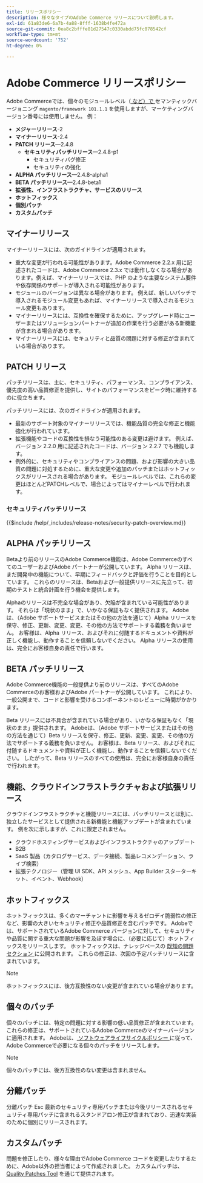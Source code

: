```yaml
---
title: リリースポリシー
description: 様々なタイプのAdobe Commerce リリースについて説明します。
exl-id: 61a83de6-6a7b-4a88-8fff-1638b4fe472a
source-git-commit: 0ea8c2bfffe81d27547c0330abdd75fc078542cf
workflow-type: tm+mt
source-wordcount: '752'
ht-degree: 0%

---
```


# Adobe Commerce リリースポリシー

Adobe Commerceでは、個々のモジュールレベル（[ など）で ](https://semver.org/) セマンティックバージョニング `magento/framework 101.1.1` を使用しますが、マーケティングバージョン番号には使用しません。 例：

- **メジャーリリース**-2
- **マイナーリリース**-2.4
- **PATCH リリース**—2.4.8
   - **セキュリティパッチリリース**—2.4.8-p1
      - セキュリティバグ修正
      - セキュリティの強化
- **ALPHA パッチリリース**—2.4.8-alpha1
- **BETA パッチリリース**—2.4.8-beta1
- **拡張性、インフラストラクチャ、サービスのリリース**
- **ホットフィックス**
- **個別パッチ**
- **カスタムパッチ**

## マイナーリリース

マイナーリリースには、次のガイドラインが適用されます。

- 重大な変更が行われる可能性があります。Adobe Commerce 2.2.x 用に記述されたコードは、Adobe Commerce 2.3.x では動作しなくなる場合があります。例えば、マイナーリリースでは、PHP のような主要なシステム要件や依存関係のサポートが導入される可能性があります。
- モジュールのバージョンは異なる場合があります。 例えば、新しいパッチで導入されるモジュール変更もあれば、マイナーリリースで導入されるモジュール変更もあります。
- マイナーリリースには、互換性を確保するために、アップグレード時にユーザーまたはソリューションパートナーが追加の作業を行う必要がある新機能が含まれる場合があります。
- マイナーリリースには、セキュリティと品質の問題に対する修正が含まれている場合があります。

## PATCH リリース

パッチリリースは、主に、セキュリティ、パフォーマンス、コンプライアンス、優先度の高い品質修正を提供し、サイトのパフォーマンスをピーク時に維持するのに役立ちます。

パッチリリースには、次のガイドラインが適用されます。

- 最新のサポート対象のマイナーリリースでは、機能品質の完全な修正と機能強化が行われています。
- 拡張機能やコードの互換性を損なう可能性のある変更は避けます。 例えば、バージョン 2.2.0 用に記述されたコードは、バージョン 2.2.7 でも機能します。
- 例外的に、セキュリティやコンプライアンスの問題、および影響の大きい品質の問題に対処するために、重大な変更や追加のパッチまたはホットフィックスがリリースされる場合があります。 モジュールレベルでは、これらの変更はほとんどPATCHレベルで、場合によってはマイナーレベルで行われます。

### セキュリティパッチリリース

{{$include /help/_includes/release-notes/security-patch-overview.md}}

## ALPHA パッチリリース

Betaより前のリリースのAdobe Commerce機能は、Adobe CommerceのすべてのユーザーおよびAdobe パートナーが公開しています。 Alpha リリースは、まだ開発中の機能について、早期にフィードバックと評価を行うことを目的としています。 これらのリリースは、Betaおよび一般提供リリースに先立って、初期のテストと統合計画を行う機会を提供します。

Alphaのリリースは不完全な場合があり、欠陥が含まれている可能性があります。 それらは「現状のまま」で、いかなる保証もなく提供されます。 Adobeは、（Adobe サポートサービスまたはその他の方法を通じて）Alpha リリースを保守、修正、更新、変更、変更、その他の方法でサポートする義務を負いません。 お客様は、Alpha リリース、およびそれに付随するドキュメントや資料が正しく機能し、動作することを信頼しないでください。 Alpha リリースの使用は、完全にお客様自身の責任で行います。

## BETA パッチリリース

Adobe Commerce機能の一般提供より前のリリースは、すべてのAdobe Commerceのお客様およびAdobe パートナーが公開しています。 これにより、一般公開まで、コードと影響を受けるコンポーネントのレビューに時間がかかります。

Beta リリースには不具合が含まれている場合があり、いかなる保証もなく「現状のまま」提供されます。 Adobeは、（Adobe サポートサービスまたはその他の方法を通じて）Beta リリースを保守、修正、更新、変更、変更、その他の方法でサポートする義務を負いません。 お客様は、Beta リリース、およびそれに付随するドキュメントや資料が正しく機能し、動作することを信頼しないでください。 したがって、Beta リリースのすべての使用は、完全にお客様自身の責任で行われます。

## 機能、クラウドインフラストラクチャおよび拡張リリース

クラウドインフラストラクチャと機能リリースには、パッチリリースとは別に、独立したサービスとして提供される新機能と機能アップデートが含まれています。 例を次に示しますが、これに限定されません。

- クラウドホスティングサービスおよびインフラストラクチャのアップデート
- B2B
- SaaS 製品（カタログサービス、データ接続、製品レコメンデーション、ライブ検索）
- 拡張テクノロジー（管理 UI SDK、API メッシュ、App Builder スターターキット、イベント、Webhook）

## ホットフィックス

ホットフィックスは、多くのマーチャントに影響を与えるゼロデイ脆弱性の修正など、影響の大きいセキュリティ修正や品質修正を含むパッチです。 Adobeでは、サポートされているAdobe Commerce バージョンに対して、セキュリティや品質に関する重大な問題が影響を及ぼす場合に、（必要に応じて）ホットフィックスをリリースします。 ホットフィックスは、ナレッジベースの [ 既知の問題セクション ](https://support.magento.com/hc/en-us/sections/360003869892-Known-issues-patches-attached-) に公開されます。 これらの修正は、次回の予定パッチリリースに含まれています。

>[!NOTE]
>
>ホットフィックスには、後方互換性のない変更が含まれている場合があります。

## 個々のパッチ

個々のパッチには、特定の問題に対する影響の低い品質修正が含まれています。 これらの修正は、サポートされているAdobe Commerceのマイナーバージョンに適用されます。 Adobeは、[ ソフトウェアライフサイクルポリシー ](https://www.adobe.com/content/dam/cc/en/legal/terms/enterprise/pdfs/Adobe-Commerce-Software-Lifecycle-Policy.pdf) に従って、Adobe Commerceで必要になる個々のパッチをリリースします。

>[!NOTE]
>
>個々のパッチには、後方互換性のない変更は含まれません。

## 分離パッチ

分離パッチ Esc 最新のセキュリティ専用パッチまたは今後リリースされるセキュリティ専用パッチに含まれるスタンドアロン修正が含まれており、迅速な実装のために個別にリリースされます。

## カスタムパッチ

問題を修正したり、様々な理由でAdobe Commerce コードを変更したりするために、Adobe以外の担当者によって作成されました。 カスタムパッチは、[Quality Patches Tool](https://experienceleague.adobe.com/ja/docs/commerce-operations/tools/quality-patches-tool/usage) を通じて提供されます。
